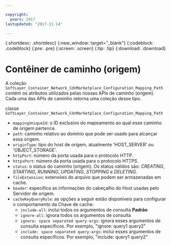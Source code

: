 ```yaml
---

copyright:
  years: 2017
lastupdated: "2017-11-14"

---
```


{:shortdesc: .shortdesc}
{:new_window: target="_blank"}
{:codeblock: .codeblock}
{:pre: .pre}
{:screen: .screen}
{:tip: .tip}
{:download: .download}  

# Contêiner de caminho (origem)
A coleção `SoftLayer_Container_Network_CdnMarketplace_Configuration_Mapping_Path` contém os atributos
utilizados pelas nossas APIs de caminho (origem). Cada uma das APIs de caminho retorna uma coleção desse tipo.

classe `SoftLayer_Container_Network_CdnMarketplace_Configuration_Mapping_Path`  

* `mappingUniqueId`: o ID exclusivo do mapeamento ao qual esse caminho de origem pertence.  
* `path`: caminho relativo ao domínio que pode ser usado para alcançar essa origem.  
* `originType`: tipo do host de origem, atualmente 'HOST\_SERVER' ou 'OBJECT\_STORAGE'.  
* `httpPort`: número da porta usada para o protocolo HTTP.  
* `httpsPort`: número da porta usada para o protocolo HTTPS.  
* `status`: o status do caminho (origem). Os status válidos são: _CREATING_,
_STARTING_, _RUNNING_, _UPDATING_, _STOPPING_ e _DELETING_.
* `fileExtension`: extensões do arquivo que podem ser armazenadas em cache.  
* `header`: especifica as informações do cabeçalho do Host usadas pelo Servidor de origem.
* `cacheKeyQueryRule`: as opções a seguir estão disponíveis para configurar o comportamento da Chave de cache:
  * `include-all`: inclui todos os argumentos de consulta **Padrão**
  * `ignore-all`: ignora todos os argumentos de consulta
  * `ignore: space separated query-args`: ignora esses argumentos de consulta específicos. Por exemplo, "ignore: query1 query2"
  * `include: space separated query-args`: inclui esses argumentos de consulta específicos. Por exemplo, "include: query1 query2"
